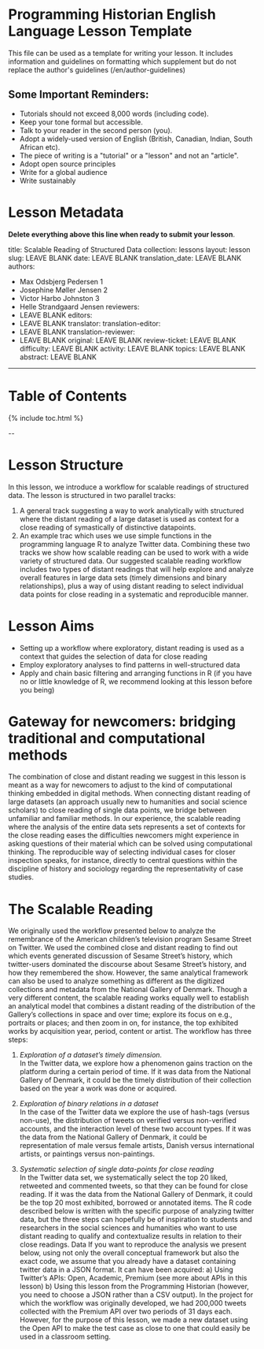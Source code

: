 # Programming Historian English Language Lesson Template

This file can be used as a template for writing your lesson. It includes information and guidelines on formatting which supplement but do not replace the author's guidelines (/en/author-guidelines)

## Some Important Reminders:

*	Tutorials should not exceed 8,000 words (including code).
*	Keep your tone formal but accessible.
*	Talk to your reader in the second person (you).
*	Adopt a widely-used version of English (British, Canadian, Indian, South African etc).
*	The piece of writing is a "tutorial" or a "lesson" and not an "article".
*  Adopt open source principles
*  Write for a global audience
*  Write sustainably

# Lesson Metadata

**Delete everything above this line when ready to submit your lesson**.

title: Scalable Reading of Structured Data
collection: lessons
layout: lesson
slug: LEAVE BLANK
date: LEAVE BLANK
translation_date: LEAVE BLANK
authors:
- Max Odsbjerg Pedersen 1
- Josephine Møller Jensen 2
- Victor Harbo Johnston 3
- Helle Strandgaard Jensen
reviewers:
- LEAVE BLANK
editors:
- LEAVE BLANK
translator:
translation-editor:
- LEAVE BLANK
translation-reviewer:
- LEAVE BLANK
original: LEAVE BLANK
review-ticket: LEAVE BLANK
difficulty: LEAVE BLANK
activity: LEAVE BLANK
topics: LEAVE BLANK
abstract: LEAVE BLANK
---

# Table of Contents

{% include toc.html %}

--
# Lesson Structure
In this lesson, we introduce a workflow for scalable readings of structured data. The lesson is structured in two parallel tracks: 
1. A general track suggesting a way to work analytically with structured where the distant reading of a large dataset is used as context for a close reading of symastically of distinctive datapoints. 
2. An example trac which uses we use simple functions in the programming language R to analyze Twitter data. 
Combining these two tracks we show how scalable reading can be used to work with a wide variety of structured data. Our suggested scalable reading workflow includes two types of distant readings that will help explore and analyze overall features in large data sets (timely dimensions and binary relationships), plus a way of using distant reading to select individual data points for close reading in a systematic and reproducible manner.
# Lesson Aims
* Setting up a workflow where exploratory, distant reading is used as a context that guides the selection of data for close reading 
* Employ exploratory analyses to find patterns in well-structured data
* Apply and chain basic filtering and arranging functions in R (if you have no or little knowledge of R, we recommend looking at this lesson before you being)

# Gateway for newcomers: bridging traditional and computational methods 
The combination of close and distant reading we suggest in this lesson is meant as a way for newcomers to adjust to the kind of computational thinking embedded in digital methods. When connecting distant reading of large datasets (an approach usually new to humanities and social science scholars) to close reading of single data points, we bridge between unfamiliar and familiar methods. In our experience, the scalable reading where the analysis of the entire data sets represents a set of contexts for the close reading eases the difficulties newcomers might experience in asking questions of their material which can be solved using computational thinking. The reproducible way of selecting individual cases for closer inspection speaks, for instance, directly to central questions within the discipline of history and sociology regarding the representativity of case studies. 

# The Scalable Reading 
We originally used the workflow presented below to analyze the remembrance of the American children’s television program Sesame Street on Twitter. We used the combined close and distant reading to find out which events generated discussion of Sesame Street’s history, which twitter-users dominated the discourse about Sesame Street’s history, and how they remembered the show. However, the same analytical framework can also be used to analyze something as different as the digitized collections and metadata from the National Gallery of Denmark. Though a very different content, the scalable reading works equally well to establish an analytical model that combines a distant reading of the distribution of the Gallery’s collections in space and over time; explore its focus on e.g., portraits or places; and then zoom in on, for instance, the top exhibited works by acquisition year, period, content or artist. 
The workflow has three steps: 
1. *Exploration of a dataset’s timely dimension.* <br>In the Twitter data, we explore how a phenomenon gains traction on the platform during a certain period of time. If it was data from the National Gallery of Denmark, it could be the timely distribution of their collection based on the year a work was done or acquired.
 
2. *Exploration of binary relations in a dataset* <br>In the case of the Twitter data we explore the use of hash-tags (versus non-use), the distribution of tweets on verified versus non-verified accounts, and the interaction level of these two account types. If it was the data from the National Gallery of Denmark, it could be representation of male versus female artists, Danish versus international artists, or paintings versus non-paintings. 

3. *Systematic selection of single data-points for close reading* <br>In the Twitter data set, we systematically select the top 20 liked, retweeted and commented tweets, so that they can be found for close reading. If it was the data from the National Gallery of Denmark, it could be the top 20 most exhibited, borrowed or annotated items. 
The R code described below is written with the specific purpose of analyzing twitter data, but the three steps can hopefully be of inspiration to students and researchers in the social sciences and humanities who want to use distant reading to qualify and contextualize results in relation to their close readings. 
Data
If you want to reproduce the analysis we present below, using not only the overall conceptual framework but also the exact code, we assume that you already have a dataset containing twitter data in a JSON format. It can have been acquired: 
a)	Using Twitter’s APIs: Open, Academic, Premium (see more about APIs in this lesson)
b)	Using this lesson from the Programming Historian (however, you need to choose a JSON rather than a CSV output).
In the project for which the workflow was originally developed, we had 200,000 tweets collected with the Premium API over two periods of 31 days each. However, for the purpose of this lesson, we made a new dataset using the Open API to make the test case as close to one that could easily be used in a classroom setting. 
